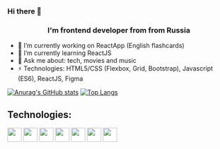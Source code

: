 ### Hi there 👋
<h3 align="center">I'm frontend developer from from Russia</h3>

- 🔭 I’m currently working on ReactApp (English flashcards)
- 🌱 I’m currently learning ReactJS
- 💬 Ask me about:  tech, movies and music 
- ⚡ Technologies: HTML5/CSS (Flexbox, Grid, Bootstrap), Javascript (ES6), ReactJS, Figma

[![Anurag's GitHub stats](https://github-readme-stats.vercel.app/api?username=NastyaTarasovaa)](https://github.com/anuraghazra/github-readme-stats)
[![Top Langs](https://github-readme-stats.vercel.app/api/top-langs/?username=NastyaTarasovaa)](https://github.com/anuraghazra/github-readme-stats)

<h2> Technologies: </h2>
<div align="space-between">
<img height="32" width="32" src="https://simpleicons.org/icons/react.svg">
<img height="32" width="32" src="https://simpleicons.org/icons/javascript.svg">
<img height="32" width="32" src="https://simpleicons.org/icons/html5.svg">
<img height="32" width="32" src="https://simpleicons.org/icons/css3.svg">
<img height="32" width="32" src="https://simpleicons.org/icons/visualstudiocode.svg">
<img height="32" width="32" src="https://simpleicons.org/icons/figma.svg">
<img height="32" width="32" src="https://simpleicons.org/icons/trello.svg">
</div>


<!--
**NastyaTarasovaa/NastyaTarasovaa** is a ✨ _special_ ✨ repository because its `README.md` (this file) appears on your GitHub profile.

Here are some ideas to get you started:


-->
